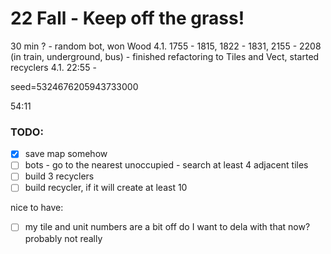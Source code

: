 # 22 Fall - Keep off the grass!

30 min ? - random bot, won Wood
4.1. 1755 - 1815, 1822 - 1831, 2155 - 2208 (in train, underground, bus) - finished refactoring to Tiles and Vect, started recyclers
4.1. 22:55 - 


seed=5324676205943733000

54:11


### TODO:
- [X] save map somehow
- [ ] bots - go to the nearest unoccupied - search at least 4 adjacent tiles
- [ ] build 3 recyclers
- [ ] build recycler, if it will create at least 10

nice to have:
- [ ] my tile and unit numbers are a bit off do I want to dela with that now? probably not really
